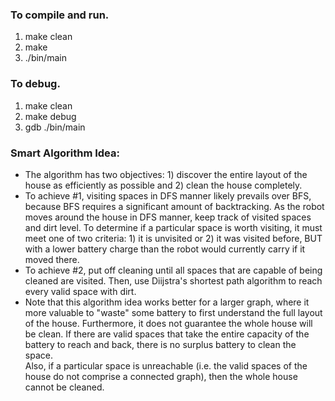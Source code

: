 ### To compile and run. 
1) make clean
2) make
3) ./bin/main

### To debug.
1) make clean
2) make debug
3) gdb ./bin/main

### Smart Algorithm Idea:
- The algorithm has two objectives: 1) discover the entire layout of the house as efficiently as possible and 2) clean the house completely.
- To achieve #1, visiting spaces in DFS manner likely prevails over BFS, because BFS requires a significant amount of backtracking.
  As the robot moves around the house in DFS manner, keep track of visited spaces and dirt level. 
  To determine if a particular space is worth visiting, it must meet one of two criteria: 1) it is unvisited or 2) it was visited before, BUT with a lower battery charge than the robot would currently carry if it moved there. 
- To achieve #2, put off cleaning until all spaces that are capable of being cleaned are visited. 
  Then, use Diijstra's shortest path algorithm to reach every valid space with dirt. 
- Note that this algorithm idea works better for a larger graph, where it more valuable to "waste" some battery to first understand the full layout of the house. 
  Furthermore, it does not guarantee the whole house will be clean. If there are valid spaces that take the entire capacity of the battery to reach and back, there is no surplus battery to clean the space.  
  Also, if a particular space is unreachable (i.e. the valid spaces of the house do not comprise a connected graph), then the whole house cannot be cleaned.
